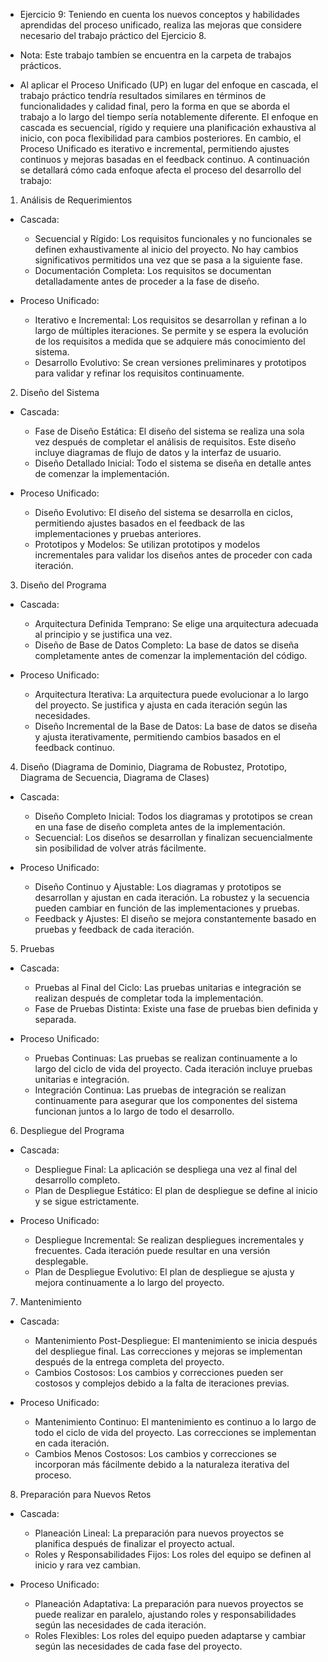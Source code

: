 - Ejercicio 9: Teniendo en cuenta los nuevos conceptos y habilidades aprendidas del proceso unificado, realiza las mejoras que considere necesario del trabajo práctico del Ejercicio 8.
- Nota: Este trabajo tambíen se encuentra en la carpeta de trabajos prácticos.

- Al aplicar el Proceso Unificado (UP) en lugar del enfoque en cascada, el trabajo práctico tendría resultados similares en términos de funcionalidades y calidad final, pero la forma en que se aborda el trabajo a lo largo del tiempo sería notablemente diferente.
El enfoque en cascada es secuencial, rígido y requiere una planificación exhaustiva al inicio, con poca flexibilidad para cambios posteriores. En cambio, el Proceso Unificado es iterativo e incremental, permitiendo ajustes continuos y mejoras basadas en el feedback continuo.
A continuación se detallará cómo cada enfoque afecta el proceso del desarrollo del trabajo:

1. Análisis de Requerimientos

- Cascada:
    - Secuencial y Rígido: Los requisitos funcionales y no funcionales se definen exhaustivamente al inicio del proyecto. No hay cambios significativos permitidos una vez que se pasa a la siguiente fase.
    - Documentación Completa: Los requisitos se documentan detalladamente antes de proceder a la fase de diseño.
  
- Proceso Unificado:
    - Iterativo e Incremental: Los requisitos se desarrollan y refinan a lo largo de múltiples iteraciones. Se permite y se espera la evolución de los requisitos a medida que se adquiere más conocimiento del sistema.
    - Desarrollo Evolutivo: Se crean versiones preliminares y prototipos para validar y refinar los requisitos continuamente.

2. Diseño del Sistema

- Cascada:
    - Fase de Diseño Estática: El diseño del sistema se realiza una sola vez después de completar el análisis de requisitos. Este diseño incluye diagramas de flujo de datos y la interfaz de usuario.
    - Diseño Detallado Inicial: Todo el sistema se diseña en detalle antes de comenzar la implementación.

- Proceso Unificado:
    - Diseño Evolutivo: El diseño del sistema se desarrolla en ciclos, permitiendo ajustes basados en el feedback de las implementaciones y pruebas anteriores.
    - Prototipos y Modelos: Se utilizan prototipos y modelos incrementales para validar los diseños antes de proceder con cada iteración.

3. Diseño del Programa

- Cascada:
    - Arquitectura Definida Temprano: Se elige una arquitectura adecuada al principio y se justifica una vez.
    - Diseño de Base de Datos Completo: La base de datos se diseña completamente antes de comenzar la implementación del código.

- Proceso Unificado:
    - Arquitectura Iterativa: La arquitectura puede evolucionar a lo largo del proyecto. Se justifica y ajusta en cada iteración según las necesidades.
    - Diseño Incremental de la Base de Datos: La base de datos se diseña y ajusta iterativamente, permitiendo cambios basados en el feedback continuo.

4. Diseño (Diagrama de Dominio, Diagrama de Robustez, Prototipo, Diagrama de Secuencia, Diagrama de Clases)

- Cascada:
    - Diseño Completo Inicial: Todos los diagramas y prototipos se crean en una fase de diseño completa antes de la implementación.
    - Secuencial: Los diseños se desarrollan y finalizan secuencialmente sin posibilidad de volver atrás fácilmente.

- Proceso Unificado:
    - Diseño Continuo y Ajustable: Los diagramas y prototipos se desarrollan y ajustan en cada iteración. La robustez y la secuencia pueden cambiar en función de las implementaciones y pruebas.
    - Feedback y Ajustes: El diseño se mejora constantemente basado en pruebas y feedback de cada iteración.

5. Pruebas

- Cascada:
    - Pruebas al Final del Ciclo: Las pruebas unitarias e integración se realizan después de completar toda la implementación.
    - Fase de Pruebas Distinta: Existe una fase de pruebas bien definida y separada.

- Proceso Unificado:
    - Pruebas Continuas: Las pruebas se realizan continuamente a lo largo del ciclo de vida del proyecto. Cada iteración incluye pruebas unitarias e integración.
    - Integración Continua: Las pruebas de integración se realizan continuamente para asegurar que los componentes del sistema funcionan juntos a lo largo de todo el desarrollo.

6. Despliegue del Programa

- Cascada:
    - Despliegue Final: La aplicación se despliega una vez al final del desarrollo completo.
    - Plan de Despliegue Estático: El plan de despliegue se define al inicio y se sigue estrictamente.

- Proceso Unificado:
    - Despliegue Incremental: Se realizan despliegues incrementales y frecuentes. Cada iteración puede resultar en una versión desplegable.
    - Plan de Despliegue Evolutivo: El plan de despliegue se ajusta y mejora continuamente a lo largo del proyecto.

7. Mantenimiento

- Cascada:
    - Mantenimiento Post-Despliegue: El mantenimiento se inicia después del despliegue final. Las correcciones y mejoras se implementan después de la entrega completa del proyecto.
    - Cambios Costosos: Los cambios y correcciones pueden ser costosos y complejos debido a la falta de iteraciones previas.

- Proceso Unificado:
    - Mantenimiento Continuo: El mantenimiento es continuo a lo largo de todo el ciclo de vida del proyecto. Las correcciones se implementan en cada iteración.
    - Cambios Menos Costosos: Los cambios y correcciones se incorporan más fácilmente debido a la naturaleza iterativa del proceso.

8. Preparación para Nuevos Retos

- Cascada:
    - Planeación Lineal: La preparación para nuevos proyectos se planifica después de finalizar el proyecto actual.
    - Roles y Responsabilidades Fijos: Los roles del equipo se definen al inicio y rara vez cambian.

- Proceso Unificado:
    - Planeación Adaptativa: La preparación para nuevos proyectos se puede realizar en paralelo, ajustando roles y responsabilidades según las necesidades de cada iteración.
    - Roles Flexibles: Los roles del equipo pueden adaptarse y cambiar según las necesidades de cada fase del proyecto.